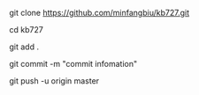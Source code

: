 git clone https://github.com/minfangbiu/kb727.git

cd kb727

git add .

git commit  -m  "commit infomation"

git push -u origin master